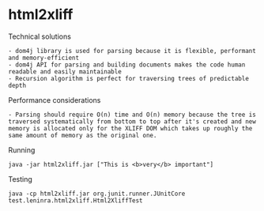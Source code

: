 # html2xliff

Technical solutions

	- dom4j library is used for parsing because it is flexible, performant and memory-efficient
	- dom4j API for parsing and building documents makes the code human readable and easily maintainable
	- Recursion algorithm is perfect for traversing trees of predictable depth
	
Performance considerations

	- Parsing should require O(n) time and O(n) memory because the tree is traversed systematically from bottom to top after it's created and new memory is allocated only for the XLIFF DOM which takes up roughly the same amount of memory as the original one.
	
Running

	java -jar html2xliff.jar ["This is <b>very</b> important"]
	
Testing

	java -cp html2xliff.jar org.junit.runner.JUnitCore test.leninra.html2xliff.Html2XliffTest

	

